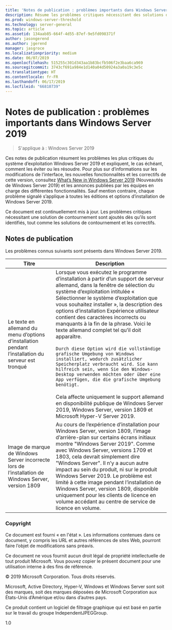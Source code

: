 ```yaml
---
title: 'Notes de publication : problèmes importants dans Windows Server 2019'
description: Résume les problèmes critiques nécessitant des solutions de contournement pour éviter une panne, des blocages, un échec d’installation ou une perte de données
ms.prod: windows-server-threshold
ms.technology: server-general
ms.topic: article
ms.assetid: 134aab85-664f-4d55-87ef-9e5fd098371f
author: jasongerend
ms.author: jgerend
manager: jasgroce
ms.localizationpriority: medium
ms.date: 06/07/2019
ms.openlocfilehash: 515255c301d343aa1b83bcfb506f2e3baa6ca969
ms.sourcegitcommit: 3743cf691a984e1d140a04d50924a3a0a19c3e5c
ms.translationtype: HT
ms.contentlocale: fr-FR
ms.lasthandoff: 06/17/2019
ms.locfileid: "66810739"
---
```

# <a name="release-notes---important-issues-in-windows-server-2019"></a>Notes de publication : problèmes importants dans Windows Server 2019

>S'applique à : Windows Server 2019

Ces notes de publication résument les problèmes les plus critiques du système d’exploitation Windows Server 2019 et expliquent, le cas échéant, comment les éviter ou les résoudre. Pour plus sur d’informations sur les modifications de l’interface, les nouvelles fonctionnalités et les correctifs de cette version, consultez [What’s New in Windows Server 2019](whats-new-19.md) (Nouveautés de Windows Server 2019) et les annonces publiées par les équipes en charge des différentes fonctionnalités. Sauf mention contraire, chaque problème signalé s’applique à toutes les éditions et options d’installation de Windows Server 2019.  

Ce document est continuellement mis à jour. Les problèmes critiques nécessitant une solution de contournement sont ajoutés dès qu’ils sont identifiés, tout comme les solutions de contournement et les correctifs.  

## <a name="release-notes"></a>Notes de publication

Les problèmes connus suivants sont présents dans Windows Server 2019.

| Titre         | Description                            |
| -----         | -----------                            |
| Le texte en allemand du menu d’options d’installation pendant l’installation du serveur est tronqué | Lorsque vous exécutez le programme d’installation à partir d’un support de serveur allemand, dans la fenêtre de sélection du système d’exploitation intitulée « Sélectionner le système d’exploitation que vous souhaitez installer », la description des options d’installation Expérience utilisateur contient des caractères incorrects ou manquants à la fin de la phrase. Voici le texte allemand complet tel qu’il doit apparaître.<br/>      <br/>`Durch diese Option wird die vollständige grafische Umgebung von Windows installiert, wodurch zusätzlicher Speicherplatz verbraucht wird. Sie kann hilfreich sein, wenn Sie den Windows-Desktop verwenden möchten oder über eine App verfügen, die die grafische Umgebung benötigt.` <br><br>Cela affecte uniquement le support allemand en disponibilité publique de Windows Server 2019, Windows Server, version 1809 et Microsoft Hyper-V Server 2019.|
| Image de marque de Windows Server incorrecte lors de l’installation de Windows Server, version 1809 | Au cours de l’expérience d’installation pour Windows Server, version 1809, l’image d’arrière-plan sur certains écrans initiaux montre &quot;Windows Server 2019&quot;.  Comme avec Windows Server, versions 1709 et 1803, cela devrait simplement dire &quot;Windows Server&quot;.  Il n’y a aucun autre impact au sein du produit, ni sur le produit Windows Server 2019.  Le problème est limité à cette image pendant l’installation de Windows Server, version 1809, disponible uniquement pour les clients de licence en volume accédant au centre de service de licence en volume.<br/> |

### <a name="copyright"></a>Copyright

Ce document est fourni « en l'état ». Les informations contenues dans ce document, y compris les URL et autres références de sites Web, pourront faire l’objet de modifications sans préavis.  

Ce document ne vous fournit aucun droit légal de propriété intellectuelle de tout produit Microsoft. Vous pouvez copier le présent document pour une utilisation interne à des fins de référence.

&copy; 2019 Microsoft Corporation. Tous droits réservés.  

Microsoft, Active Directory, Hyper-V, Windows et Windows Server sont soit des marques, soit des marques déposées de Microsoft Corporation aux États-Unis d’Amérique et/ou dans d’autres pays.  

Ce produit contient un logiciel de filtrage graphique qui est basé en partie sur le travail du groupe IndependentJPEGGroup.  


1.0  
